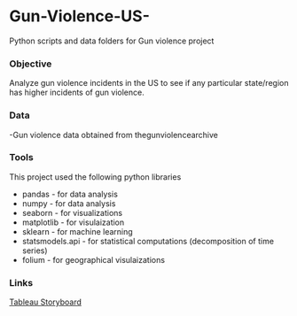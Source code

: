 # Gun-Violence-US-
Python scripts and data folders for Gun violence project

### Objective
Analyze gun violence incidents in the US to see if any particular state/region has higher incidents of gun violence.
### Data
-Gun violence data obtained from thegunviolencearchive
### Tools
This project used the following python libraries
* pandas - for data analysis
* numpy - for data analysis
* seaborn - for visualizations
* matplotlib - for visulaization
* sklearn - for machine learning
* statsmodels.api - for statistical computations (decomposition of time series)
* folium - for geographical visulaizations
### Links
[Tableau Storyboard](https://public.tableau.com/app/profile/justin.thompson1788/viz/GunViolenceUS/Story4?publish=yes)
